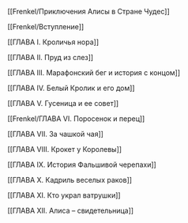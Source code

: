 [[Frenkel/Приключения Алисы в Стране Чудес]]

[[Frenkel/Вступление]]

[[ГЛАВА I. Кроличья нора]]

[[ГЛАВА II. Пруд из слез]]

[[ГЛАВА III. Марафонский бег и история с концом]]

[[ГЛАВА IV. Белый Кролик и его дом]]

[[ГЛАВА V. Гусеница и ее совет]]

[[Frenkel/ГЛАВА VI. Поросенок и перец]]

[[ГЛАВА VII. За чашкой чая]]

[[ГЛАВА VIII. Крокет у Королевы]]

[[ГЛАВА IX. История Фальшивой черепахи]]

[[ГЛАВА X. Кадриль веселых раков]]

[[ГЛАВА XI. Кто украл ватрушки]]

[[ГЛАВА XII. Алиса – свидетельница]]